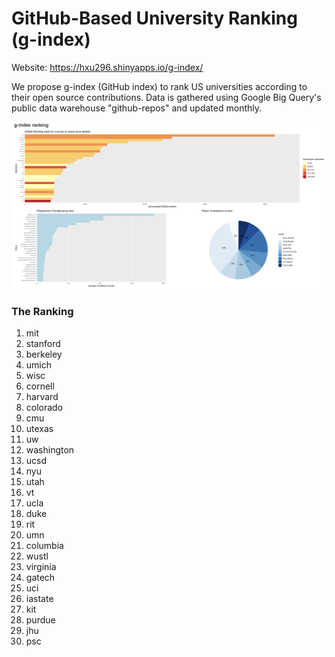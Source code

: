 # GitHub-Based University Ranking (g-index)

Website: https://hxu296.shinyapps.io/g-index/

We propose g-index (GitHub index) to rank US universities according to their open source contributions. Data is gathered using Google Big Query's public data warehouse "github-repos" and updated monthly.

![image webpage](./asset/webpage.png)

### The Ranking
1. mit
2. stanford
3. berkeley
4. umich
5. wisc
6. cornell
7. harvard
8. colorado
9. cmu
10. utexas
11. uw
12. washington
13. ucsd
14. nyu
15. utah
16. vt
17. ucla
18. duke
19. rit
20. umn
21. columbia
22. wustl
23. virginia
24. gatech
25. uci
26. iastate
27. kit
28. purdue
29. jhu
30. psc
